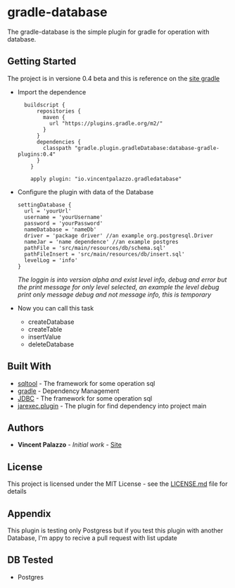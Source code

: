 # gradle-database

The gradle-database is the simple plugin for gradle for operation with database.

## Getting Started

The project is in versione 0.4 beta and this is reference on the [site gradle](https://plugins.gradle.org/plugin/io.vincentpalazzo.gradledatabase)

- Import the dependence
  ```
    buildscript {
        repositories {
          maven {
            url "https://plugins.gradle.org/m2/"
          }
        }
        dependencies {
          classpath "gradle.plugin.gradleDatabase:database-gradle-plugins:0.4"
        }
      }
      
      apply plugin: "io.vincentpalazzo.gradledatabase"
  ```
- Configure the plugin with data of the Database
  ```
  settingDatabase {
    url = 'yourUrl'
    username = 'yourUsername'
    password = 'yourPassword'
    nameDatabase = 'nameDb'
    driver = 'package driver' //an example org.postgresql.Driver
    nameJar = 'name dependence' //an example postgres
    pathFile = 'src/main/resources/db/schema.sql'
    pathFileInsert = 'src/main/resources/db/insert.sql'
    levelLog = 'info'
  }
  ```
  *The loggin is into version alpha and exist level info, debug and error 
  but the print message for only level selected, an example the level debug print only
   message debug and not message info, this is temporary*
  
- Now you can call this task
  - createDatabase
  - createTable
  - insertValue
  - deleteDatabase

## Built With

* [sqltool](https://mvnrepository.com/artifact/org.hsqldb/sqltool/2.2.8) - The framework for some operation sql
* [gradle](https://gradle.org/) - Dependency Management
* [JDBC](https://www.oracle.com/technetwork/java/javase/jdbc/index.html) - The framework for some operation sql
* [jarexec.plugin](https://github.com/lingocoder/jarexec.plugin) - The plugin for find dependency into project main
 
## Authors

* **Vincent Palazzo** - *Initial work* - [Site](https://vincenzopalazzo.github.io/)


## License

This project is licensed under the MIT License - see the [LICENSE.md](https://github.com/vincenzopalazzo/gradle-database/blob/master/LICENSE) file for details

## Appendix

This plugin is testing only Postgress but if you test this plugin with another Database, I'm appy to recive a pull request  with list
update

## DB Tested
- Postgres


